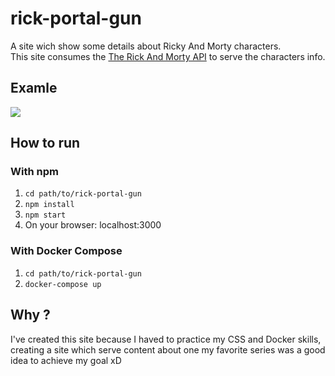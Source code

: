 # rick-portal-gun
A site wich show some details about Ricky And Morty characters.  
This site consumes the [The Rick And Morty API](https://rickandmortyapi.com/) to serve the characters info.  
## Examle  
![](gifExample.gif)  
## How to run
### With npm
1. ```cd path/to/rick-portal-gun```  
2. ```npm install```  
3. ```npm start ```  
4. On your browser: localhost:3000
### With Docker Compose
1. ```cd path/to/rick-portal-gun```  
2. ```docker-compose up```   
## Why ?  
I've created this site because I haved to practice my CSS and Docker skills, creating a site which serve content about one my favorite series was a good idea to achieve my goal xD

